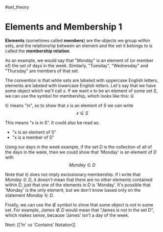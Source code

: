 #set_theory 
# Elements and Membership 1
**Elements** (sometimes called **members**) are the objects we group within sets, and the relationship between an element and the set it belongs to is called the **membership relation**.

As an example, we would say that "Monday" is an element of (or member of) the set of days in the week. Similarly, "Tuesday", "Wednesday" and "Thursday" are members of that set.

The convention is that while sets are labeled with uppercase English letters, elements are labeled with lowercase English letters. Let's say that we have some object which we'll call $x$. If we want $x$ to be an element of some set $S$, we can use the symbol for membership, which looks like this: $\in$

$\in$ means "in", so to show that $x$ is an element of $S$ we can write $$x \in S$$

This means "x is in S". It could also be read as:

- "x is an element of S"
- "x is a member of S"

Using our days in the week example, if the set $D$ is the collection of all of the days in the week, then we could show that 'Monday' is an element of $D$ with $$Monday \in D$$

Note that $\in$ does not imply exclusionary membership. If I write that $Monday \in D$, it doesn't mean that there are no other elements contained within $D$, just that one of the elements in $D$ is 'Monday'. It's possible that 'Monday' is the only element, but we don't know based only on the statement $Monday \in D$.

Finally, we can use the $\not\in$ symbol to show that some object is *not* in some set. For example, $James \not\in D$ would mean that "James is not in the set D", which makes sense, because 'James' isn't a day of the week.

Next: [['In' vs 'Contains' Notation]]